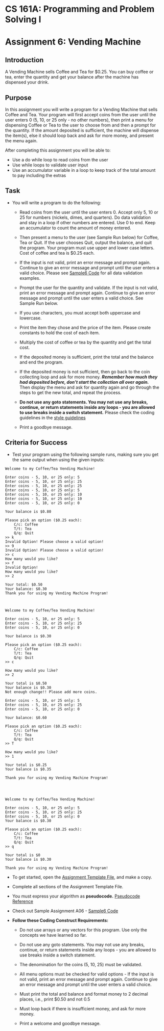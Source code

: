 # **CS 161A: Programming and Problem Solving I**

# Assignment 6: Vending Machine

## Introduction

A Vending Machine sells Coffee and Tea for $0.25. You can buy coffee or tea, enter the quantity and get your balance after the machine has dispensed your drink.

## Purpose

In this assignment you will write a program for a Vending Machine that sells Coffee and Tea. Your program will first accept coins from the user until the user enters 0 (5, 10, or 25 only \- no other numbers), then print a menu for dispensing Coffee or Tea to the user to choose from and then a prompt for the quantity. If the amount deposited is sufficient, the machine will dispense the item(s), else it should loop back and ask for more money, and present the menu again.

After completing this assignment you will be able to:

* Use a do while loop to read coins from the user   
* Use while loops to validate user input  
* Use an accumulator variable in a loop to keep track of the total amount to pay including the extras

## Task

* You will write a program to do the following:

  * Read coins from the user until the user enters 0\. Accept only 5, 10 or 25 for numbers (nickels, dimes, and quarters). Do data validation and stay in a loop if other numbers are entered. Use 0 to end. Keep an accumulator to count the amount of money entered.

  * Then present a menu to the user (see Sample Run below) for Coffee, Tea or Quit. If the user chooses Quit, output the balance, and quit the program. Your program must use upper and lower case letters. Cost of coffee and tea is $0.25 each.

  * If the input is not valid, print an error message and prompt again. Continue to give an error message and prompt until the user enters a valid choice. Please see [Sample6 Code](https://github.com/Glen-Sasek-PCC-Instructor/2025-06-22/blob/main/a6-sample.cpp) for all data validation examples.

  * Prompt the user for the quantity and validate. If the input is not valid, print an error message and prompt again. Continue to give an error message and prompt until the user enters a valid choice. See Sample Run below.

  * If you use characters, you must accept both uppercase and lowercase.

  * Print the item they chose and the price of the item. Please create constants to hold the cost of each item.

  * Multiply the cost of coffee or tea by the quantity and get the total cost.

  * If the deposited money is sufficient, print the total and the balance and end the program.

  * If the deposited money is not sufficient, then go back to the coin collecting loop and ask for more money. ***Remember how much they had deposited before, don’t start the collection all over again.*** Then display the menu and ask for quantity again and go through the steps to get the new total, and repeat the process.

  * **Do not use any goto statements. You may not use any breaks, continue, or return statements inside any loops \- you are allowed to use breaks inside a switch statement.** Please check the coding guidelines in the [style guidelines](https://docs.google.com/document/d/1avQh7119eRLYZg2ctgeJ57eNRr-KgLr56h2eBxi9_dQ/edit?usp=sharing)


  * Print a goodbye message.

## Criteria for Success

* Test your program using the following sample runs, making sure you get the same output when using the given inputs:

```
Welcome to my Coffee/Tea Vending Machine!

Enter coins - 5, 10, or 25 only: 5
Enter coins - 5, 10, or 25 only: 25
Enter coins - 5, 10, or 25 only: 25
Enter coins - 5, 10, or 25 only: 5
Enter coins - 5, 10, or 25 only: 10
Enter coins - 5, 10, or 25 only: 10
Enter coins - 5, 10, or 25 only: 0

Your balance is $0.80

Please pick an option ($0.25 each):
    C/c: Coffee
    T/t: Tea
    Q/q: Quit
>> k
Invalid Option! Please choose a valid option!
>> 9
Invalid Option! Please choose a valid option!
>> c
How many would you like?
>> f
Invalid Option!
How many would you like?
>> 2

Your total: $0.50
Your balance: $0.30
Thank you for using my Vending Machine Program!



Welcome to my Coffee/Tea Vending Machine!

Enter coins - 5, 10, or 25 only: 5
Enter coins - 5, 10, or 25 only: 25
Enter coins - 5, 10, or 25 only: 0

Your balance is $0.30

Please pick an option ($0.25 each):
    C/c: Coffee
    T/t: Tea
    Q/q: Quit
>> c

How many would you like?
>> 2

Your total is $0.50
Your balance is $0.30
Not enough change!! Please add more coins.

Enter coins - 5, 10, or 25 only: 5
Enter coins - 5, 10, or 25 only: 25
Enter coins - 5, 10, or 25 only: 0

Your balance: $0.60

Please pick an option ($0.25 each):
    C/c: Coffee
    T/t: Tea
    Q/q: Quit
>> T

How many would you like?
>> 1

Your total is $0.25
Your balance is $0.35

Thank you for using my Vending Machine Program!




Welcome to my Coffee/Tea Vending Machine!

Enter coins - 5, 10, or 25 only: 5
Enter coins - 5, 10, or 25 only: 25
Enter coins - 5, 10, or 25 only: 0
Your balance is $0.30

Please pick an option ($0.25 each):
    C/c: Coffee
    T/t: Tea
    Q/q: Quit
>> q

Your total is $0
Your balance is $0.30

Thank you for using my Vending Machine Program!

```



* To get started, open the [Assignment Template File](https://github.com/Glen-Sasek-PCC-Instructor/2025-06-22/blob/main/main.cpp), and make a copy.

* Complete all sections of the Assignment Template File. 

* You must express your algorithm as **pseudocode.** [Pseudocode Reference](https://github.com/Glen-Sasek-PCC-Instructor/2025-06-22/blob/main/Pseudocode-Reference.txt)

* Check out Sample Assignment A06 \- [Sample6 Code](https://github.com/Glen-Sasek-PCC-Instructor/2025-06-22/blob/main/a6-sample.cpp)

* **Follow these Coding Construct Requirements:**

  * Do not use arrays or any vectors for this program. Use only the concepts we have learned so far.

  * Do not use any goto statements. You may not use any breaks, continue, or return statements inside any loops \- you are allowed to use breaks inside a switch statement.

  * The denomination for the coins (5, 10, 25\) must be validated.

  * All menu options must be checked for valid options \- If the input is not valid, print an error message and prompt again. Continue to give an error message and prompt until the user enters a valid choice.

  * Must print the total and balance and format money to 2 decimal places, i.e., print $0.50 and not 0.5

  * Must loop back if there is insufficient money, and ask for more money.

  * Print a welcome and goodbye message.


